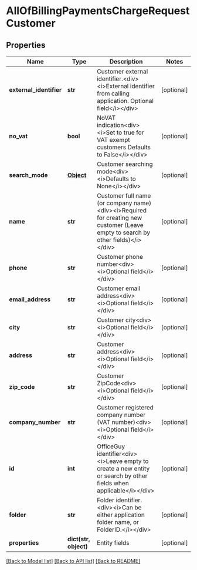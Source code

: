 # AllOfBillingPaymentsChargeRequestCustomer

## Properties
Name | Type | Description | Notes
------------ | ------------- | ------------- | -------------
**external_identifier** | **str** | Customer external identifier.&lt;div&gt;&lt;i&gt;External identifier from calling application.  Optional field&lt;/i&gt;&lt;/div&gt; | [optional] 
**no_vat** | **bool** | NoVAT indication&lt;div&gt;&lt;i&gt;Set to true for VAT exempt customers  Defaults to False&lt;/i&gt;&lt;/div&gt; | [optional] 
**search_mode** | [**Object**](Object.md) | Customer searching mode&lt;div&gt;&lt;i&gt;Defaults to None&lt;/i&gt;&lt;/div&gt; | [optional] 
**name** | **str** | Customer full name (or company name)&lt;div&gt;&lt;i&gt;Required for creating new customer  (Leave empty to search by other fields)&lt;/i&gt;&lt;/div&gt; | [optional] 
**phone** | **str** | Customer phone number&lt;div&gt;&lt;i&gt;Optional field&lt;/i&gt;&lt;/div&gt; | [optional] 
**email_address** | **str** | Customer email address&lt;div&gt;&lt;i&gt;Optional field&lt;/i&gt;&lt;/div&gt; | [optional] 
**city** | **str** | Customer city&lt;div&gt;&lt;i&gt;Optional field&lt;/i&gt;&lt;/div&gt; | [optional] 
**address** | **str** | Customer address&lt;div&gt;&lt;i&gt;Optional field&lt;/i&gt;&lt;/div&gt; | [optional] 
**zip_code** | **str** | Customer ZipCode&lt;div&gt;&lt;i&gt;Optional field&lt;/i&gt;&lt;/div&gt; | [optional] 
**company_number** | **str** | Customer registered company number (VAT number)&lt;div&gt;&lt;i&gt;Optional field&lt;/i&gt;&lt;/div&gt; | [optional] 
**id** | **int** | OfficeGuy identifier&lt;div&gt;&lt;i&gt;Leave empty to create a new entity or search by other fields when applicable&lt;/i&gt;&lt;/div&gt; | [optional] 
**folder** | **str** | Folder identifier.&lt;div&gt;&lt;i&gt;Can be either application folder name, or FolderID.&lt;/i&gt;&lt;/div&gt; | [optional] 
**properties** | **dict(str, object)** | Entity fields | [optional] 

[[Back to Model list]](../README.md#documentation-for-models) [[Back to API list]](../README.md#documentation-for-api-endpoints) [[Back to README]](../README.md)

